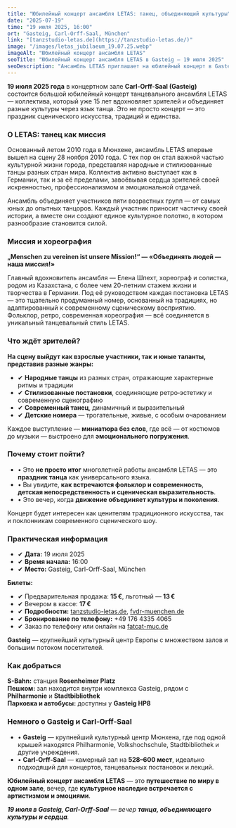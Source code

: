 ```yaml
---
title: "Юбилейный концерт ансамбля LETAS: танец, объединяющий культуры"
date: "2025-07-19"
time: "19 июля 2025, 16:00"
ort: "Gasteig, Carl‑Orff‑Saal, München"
link: "[tanzstudio-letas.de](https://tanzstudio-letas.de/)"
image: "/images/letas_jubilaeum_19.07.25.webp"
imageAlt: "Юбилейный концерт ансамбля LETAS"
seoTitle: "Юбилейный концерт ансамбля LETAS в Gasteig — 19 июля 2025"
seoDescription: "Ансамбль LETAS приглашает на юбилейный концерт в Gasteig — фольклор, современный танец и детские постановки в Carl-Orff-Saal."
---
```


**19 июля 2025 года** в концертном зале **Carl-Orff-Saal (Gasteig)** состоится большой юбилейный концерт танцевального ансамбля LETAS — коллектива, который уже 15 лет вдохновляет зрителей и объединяет разные культуры через язык танца. Это не просто концерт — это праздник сценического искусства, традиций и единства.

### О LETAS: танец как миссия

Основанный летом 2010 года в Мюнхене, ансамбль LETAS впервые вышел на сцену 28 ноября 2010 года. С тех пор он стал важной частью культурной жизни города, представляя народные и стилизованные танцы разных стран мира. Коллектив активно выступает как в Германии, так и за её пределами, завоёвывая сердца зрителей своей искренностью, профессионализмом и эмоциональной отдачей.

Ансамбль объединяет участников пяти возрастных групп — от самых юных до опытных танцоров. Каждый участник приносит частичку своей истории, а вместе они создают единое культурное полотно, в котором разнообразие становится силой.

### Миссия и хореография

**„Menschen zu vereinen ist unsere Mission!“ — «Объединять людей — наша миссия!»**

Главный вдохновитель ансамбля — Елена Шпехт, хореограф и солистка, родом из Казахстана, с более чем 20-летним стажем жизни и творчества в Германии. Под её руководством каждая постановка LETAS — это тщательно продуманный номер, основанный на традициях, но адаптированный к современному сценическому восприятию. Фольклор, ретро, современная хореография — всё соединяется в уникальный танцевальный стиль LETAS.

### Что ждёт зрителей?

**На сцену выйдут как взрослые участники, так и юные таланты, представив разные жанры:**

- ✔ **Народные танцы** из разных стран, отражающие характерные ритмы и традиции  
- ✔  **Стилизованные постановки**, соединяющие ретро‑эстетику и современную сценографию  
- ✔ **Современный танец**, динамичный и выразительный  
- ✔ **Детские номера** — трогательные, живые, с особым очарованием  

Каждое выступление — **миниатюра без слов**, где всё — от костюмов до музыки — выстроено для **эмоционального погружения**.

### Почему стоит пойти?

- • Это **не просто итог** многолетней работы ансамбля LETAS — это **праздник танца** как универсального языка.  
- • Вы увидите, **как встречаются фольклор и современность**, **детская непосредственность и сценическая выразительность**.  
- • Это вечер, когда **движение объединяет культуры и поколения**.

Концерт будет интересен как ценителям традиционного искусства, так и поклонникам современного сценического шоу.

### Практическая информация

- ✔ **Дата:** 19 июля 2025  
- ✔ **Время начала:** 16:00  
- ✔ **Место:** Gasteig, Carl-Orff-Saal, München  

**Билеты:**  
- ✔ Предварительная продажа: **15 €**, льготный — **13 €**  
- ✔ Вечером в кассе: **17 €**  
- ✔ **Подробности:** [tanzstudio-letas.de](https://tanzstudio-letas.de/), [fvdr-muenchen.de](https://fvdr-muenchen.de/)
- ✔ **Бронирование по телефону:** +49 176 4335 4065 
- ✔ Заказ по телефону или онлайн на [fatcat-muc.de](https://fatcat-muc.de/events/tanzensemble-letas-eine-weltreise-tanze-fuehle-lebe/)

**Gasteig** — крупнейший культурный центр Европы с множеством залов и большим потоком посетителей.

### Как добраться

**S-Bahn:** станция **Rosenheimer Platz**  
**Пешком:** зал находится внутри комплекса Gasteig, рядом с **Philharmonie** и **Stadtbibliothek**  
**Парковка и автобусы:** доступны у **Gasteig HP8**

### Немного о Gasteig и Carl‑Orff‑Saal

- • **Gasteig** — крупнейший культурный центр Мюнхена, где под одной крышей находятся Philharmonie, Volkshochschule, Stadtbibliothek и другие учреждения.  
- • **Carl‑Orff‑Saal** — камерный зал на **528–600 мест**, идеально подходящий для концертов, танцевальных постановок и лекций.

**Юбилейный концерт ансамбля LETAS** — это **путешествие по миру в одном зале**, вечер, где **культурное наследие встречается с артистизмом и эмоциями**.  

_**19 июля в Gasteig, Carl‑Orff‑Saal** — вечер **танца, объединяющего культуры и сердца**._

